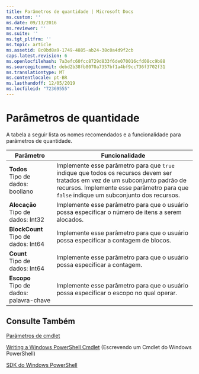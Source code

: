 ```yaml
---
title: Parâmetros de quantidade | Microsoft Docs
ms.custom: ''
ms.date: 09/13/2016
ms.reviewer: ''
ms.suite: ''
ms.tgt_pltfrm: ''
ms.topic: article
ms.assetid: 8c0bd8a9-1749-4885-ab24-38c0a4d9f2cb
caps.latest.revision: 6
ms.openlocfilehash: 7a3efc60fcc8729d833f6de070016cfd08cc9b88
ms.sourcegitcommit: debd2b38fb8070a7357bf1a4bf9cc736f3702f31
ms.translationtype: MT
ms.contentlocale: pt-BR
ms.lasthandoff: 12/05/2019
ms.locfileid: "72369555"
---
```

# <a name="quantity-parameters"></a>Parâmetros de quantidade

A tabela a seguir lista os nomes recomendados e a funcionalidade para parâmetros de quantidade.

|Parâmetro|Funcionalidade|
|---|---|
|**Todos**<br>Tipo de dados: booliano|Implemente esse parâmetro para que `true` indique que todos os recursos devem ser tratados em vez de um subconjunto padrão de recursos. Implemente esse parâmetro para que `false` indique um subconjunto dos recursos.|
|**Alocação**<br>Tipo de dados: Int32|Implemente esse parâmetro para que o usuário possa especificar o número de itens a serem alocados.|
|**BlockCount**<br>Tipo de dados: Int64|Implemente esse parâmetro para que o usuário possa especificar a contagem de blocos.|
|**Count**<br>Tipo de dados: Int64|Implemente esse parâmetro para que o usuário possa especificar a contagem.|
|**Escopo**<br>Tipo de dados: palavra-chave|Implemente esse parâmetro para que o usuário possa especificar o escopo no qual operar.|

## <a name="see-also"></a>Consulte Também

[Parâmetros de cmdlet](./cmdlet-parameters.md)

[Writing a Windows PowerShell Cmdlet](./writing-a-windows-powershell-cmdlet.md) (Escrevendo um Cmdlet do Windows PowerShell)

[SDK do Windows PowerShell](../windows-powershell-reference.md)
